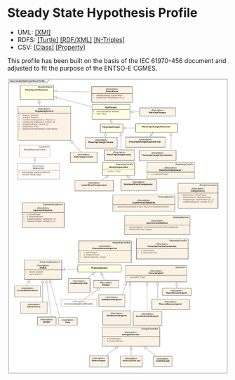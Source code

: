 # Steady State Hypothesis Profile

- UML: [[XMI]](./SteadyStateHypothesis.xmi)
- RDFS: [[Turtle]](./SteadyStateHypothesis.ttl) [[RDF/XML]](./SteadyStateHypothesis.rdf) [[N-Triples]](./SteadyStateHypothesis.nt)
- CSV: [[Class]](./SteadyStateHypothesisClass.csv) [[Property]](./SteadyStateHypothesisProperty.csv)

This profile has been built on the basis of the IEC 61970-456 document and adjusted to fit the purpose of the ENTSO-E CGMES.

![Steady State Hypothesis Profile](./SteadyStateHypothesis.svg)